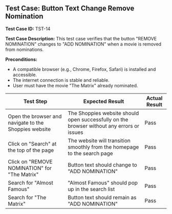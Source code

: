 ## Test Case: Button Text Change Remove Nomination

**Test Case ID:** TST-14

**Test Case Description:** This test case verifies that the button "REMOVE NOMINATION" changes to "ADD NOMINATION" when a movie is removed from nominations.

**Preconditions:**
- A compatible browser (e.g., Chrome, Firefox, Safari) is installed and accessible.
- The internet connection is stable and reliable.
- User must have the movie "The Matrix" already nominated.

| Test Step                                         | Expected Result                                         | Actual Result                                         |
|---------------------------------------------------|---------------------------------------------------------|-------------------------------------------------------|
| Open the browser and navigate to the Shoppies website | The Shoppies website should open successfully on the browser without any errors or issues | Pass |
| Click on "Search" at the top of the page         | The website will transition smoothly from the homepage to the search page | Pass |
| Click on "REMOVE NOMINATION" for "The Matrix"    | Button text should change to "ADD NOMINATION"          | Pass |
| Search for "Almost Famous"                       | "Almost Famous" should pop up in the search list       | Pass |
| Search for "The Matrix"                          | Button text should remain as "ADD NOMINATION"          | Pass |
